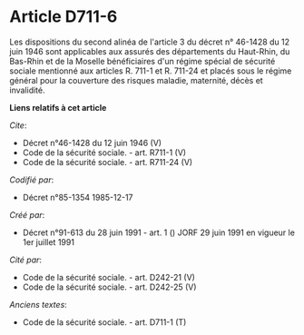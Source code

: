 # Article D711-6

Les dispositions du second alinéa de l'article 3 du décret n° 46-1428 du 12 juin 1946 sont applicables aux assurés des
départements du Haut-Rhin, du Bas-Rhin et de la Moselle bénéficiaires d'un régime spécial de sécurité sociale mentionné aux
articles R. 711-1 et R. 711-24 et placés sous le régime général pour la couverture des risques maladie, maternité, décès et
invalidité.

**Liens relatifs à cet article**

_Cite_:

  - Décret n°46-1428 du 12 juin 1946 (V)
  - Code de la sécurité sociale. - art. R711-1 (V)
  - Code de la sécurité sociale. - art. R711-24 (V)

_Codifié par_:

  - Décret n°85-1354 1985-12-17

_Créé par_:

  - Décret n°91-613 du 28 juin 1991 - art. 1 () JORF 29 juin 1991 en vigueur le 1er juillet 1991

_Cité par_:

  - Code de la sécurité sociale. - art. D242-21 (V)
  - Code de la sécurité sociale. - art. D242-25 (V)

_Anciens textes_:

  - Code de la sécurité sociale. - art. D711-1 (T)
